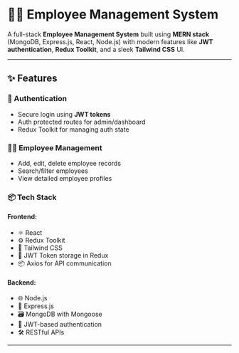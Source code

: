 # 🧑‍💼 Employee Management System

A full-stack **Employee Management System** built using **MERN stack** (MongoDB, Express.js, React, Node.js) with modern features like **JWT authentication**, **Redux Toolkit**, and a sleek **Tailwind CSS** UI.

---

## ✨ Features

### 🔐 Authentication
- Secure login using **JWT tokens**
- Auth protected routes for admin/dashboard
- Redux Toolkit for managing auth state

### 👨‍💻 Employee Management
- Add, edit, delete employee records
- Search/filter employees
- View detailed employee profiles

### 📦 Tech Stack

#### Frontend:
- ⚛️ React
- ⚙️ Redux Toolkit
- 💨 Tailwind CSS
- 🔐 JWT Token storage in Redux
- 📦 Axios for API communication

#### Backend:
- 🌐 Node.js
- 🚀 Express.js
- 🗃️ MongoDB with Mongoose
- 🔐 JWT-based authentication
- 🛠️ RESTful APIs

---

